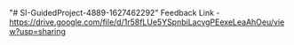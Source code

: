"# SI-GuidedProject-4889-1627462292" 
Feedback Link - https://drive.google.com/file/d/1r58fLUe5YSpnbiLacvgPEexeLeaAhOeu/view?usp=sharing
